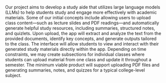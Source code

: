 Our project aims to develop a study aide that utilizes large language models (LLMs) to help students study and engage more effectively with academic materials. Some of our initial concepts include allowing users to upload class content—such as lecture slides and PDF readings—and automatically generate helpful study resources, including summaries, structured notes, and quizlets.
Upon upload, the app will extract and analyze the text from the provided documents, identify key concepts, and generate outputs tailored to the class. The interface will allow students to view and interact with their generated study materials directly within the app. Depending on time constraints, we may create subsections for individual classes where students can upload material from one class and update it throughout a semester. The minimum viable product will support uploading PDF files and generating summaries, notes, and quizzes for a typical college-level subject. 
